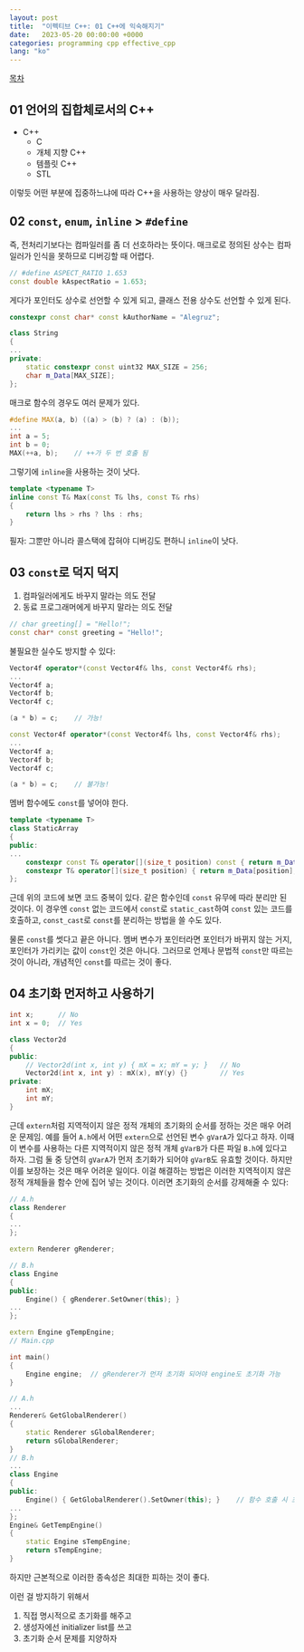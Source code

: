 ```yaml
---
layout: post
title:  "이펙티브 C++: 01 C++에 익숙해지기"
date:   2023-05-20 00:00:00 +0000
categories: programming cpp effective_cpp
lang: "ko"
---
```


[목차](/_posts/2023-05-20-effective-cpp-kr.md)

## 01 언어의 집합체로서의 C++

* C++
  * C
  * 개체 지향 C++
  * 템플릿 C++
  * STL

이렇듯 어떤 부분에 집중하느냐에 따라 C++을 사용하는 양상이 매우 달라짐.

## 02 `const`, `enum`, `inline` > `#define`

즉, 전처리기보다는 컴파일러를 좀 더 선호하라는 뜻이다. 매크로로 정의된 상수는 컴파일러가 인식을 못하므로 디버깅할 때 어렵다.

```cpp
// #define ASPECT_RATIO 1.653
const double kAspectRatio = 1.653;
```

게다가 포인터도 상수로 선언할 수 있게 되고, 클래스 전용 상수도 선언할 수 있게 된다.

```cpp
constexpr const char* const kAuthorName = "Alegruz";

class String
{
...
private:
    static constexpr const uint32 MAX_SIZE = 256;
    char m_Data[MAX_SIZE];
};
```

매크로 함수의 경우도 여러 문제가 있다.

```cpp
#define MAX(a, b) ((a) > (b) ? (a) : (b));
...
int a = 5;
int b = 0;
MAX(++a, b);    // ++가 두 번 호출 됨
```

그렇기에 `inline`을 사용하는 것이 낫다.

```cpp
template <typename T>
inline const T& Max(const T& lhs, const T& rhs)
{
    return lhs > rhs ? lhs : rhs;
}
```

필자: 그뿐만 아니라 콜스택에 잡혀야 디버깅도 편하니 `inline`이 낫다.

## 03 `const`로 덕지 덕지

1. 컴파일러에게도 바꾸지 말라는 의도 전달
2. 동료 프로그래머에게 바꾸지 말라는 의도 전달

```cpp
// char greeting[] = "Hello!";
const char* const greeting = "Hello!";
```

불필요한 실수도 방지할 수 있다:

```cpp
Vector4f operator*(const Vector4f& lhs, const Vector4f& rhs);
...
Vector4f a;
Vector4f b;
Vector4f c;

(a * b) = c;    // 가능!
```

```cpp
const Vector4f operator*(const Vector4f& lhs, const Vector4f& rhs);
...
Vector4f a;
Vector4f b;
Vector4f c;

(a * b) = c;    // 불가능!
```

멤버 함수에도 `const`를 넣어야 한다.

```cpp
template <typename T>
class StaticArray
{
public:
...
    constexpr const T& operator[](size_t position) const { return m_Data[position]; }
    constexpr T& operator[](size_t position) { return m_Data[position]; }
};
```

근데 위의 코드에 보면 코드 중복이 있다. 같은 함수인데 `const` 유무에 따라 분리만 된 것이다. 이 경우엔 `const` 없는 코드에서 `const`로 `static_cast`하여 `const` 있는 코드를 호출하고, `const_cast`로 `const`를 분리하는 방법을 쓸 수도 있다.

물론 `const`를 썻다고 끝은 아니다. 멤버 변수가 포인터라면 포인터가 바뀌지 않는 거지, 포인터가 가리키는 값이 `const`인 것은 아니다. 그러므로 언제나 문법적 `const`만 따르는 것이 아니라, 개념적인 `const`를 따르는 것이 좋다.

## 04 초기화 먼저하고 사용하기

```cpp
int x;      // No
int x = 0;  // Yes

class Vector2d
{
public:
    // Vector2d(int x, int y) { mX = x; mY = y; }   // No
    Vector2d(int x, int y) : mX(x), mY(y) {}        // Yes
private:
    int mX;
    int mY;
}
```

근데 `extern`처럼 지역적이지 않은 정적 개체의 초기화의 순서를 정하는 것은 매우 어려운 문제임. 예를 들어 `A.h`에서 어떤 `extern`으로 선언된 변수 `gVarA`가 있다고 하자. 이때 이 변수를 사용하는 다른 지역적이지 않은 정적 개체 `gVarB`가 다른 파일 `B.h`에 있다고 하자. 그럼 둘 중 당연히 `gVarA`가 먼저 초기화가 되어야 `gVarB`도 유효할 것이다. 하지만 이를 보장하는 것은 매우 어려운 일이다. 이걸 해결하는 방법은 이러한 지역적이지 않은 정적 개체들을 함수 안에 집어 넣는 것이다. 이러면 초기화의 순서를 강제해줄 수 있다:

```cpp
// A.h
class Renderer
{
...
};

extern Renderer gRenderer;

// B.h
class Engine
{
public:
    Engine() { gRenderer.SetOwner(this); }
...
};

extern Engine gTempEngine;
// Main.cpp

int main()
{
    Engine engine;  // gRenderer가 먼저 초기화 되어야 engine도 초기화 가능
}
```

```cpp
// A.h
...
Renderer& GetGlobalRenderer()
{
    static Renderer sGlobalRenderer;
    return sGlobalRenderer;
}
// B.h
...
class Engine
{
public:
    Engine() { GetGlobalRenderer().SetOwner(this); }    // 함수 호출 시 초기화 순서가 강제됨
...
};
Engine& GetTempEngine()
{
    static Engine sTempEngine;
    return sTempEngine;
}
```

하지만 근본적으로 이러한 종속성은 최대한 피하는 것이 좋다.

이런 걸 방지하기 위해서

1. 직접 명시적으로 초기화를 해주고
2. 생성자에선 initializer list를 쓰고
3. 초기화 순서 문제를 지양하자